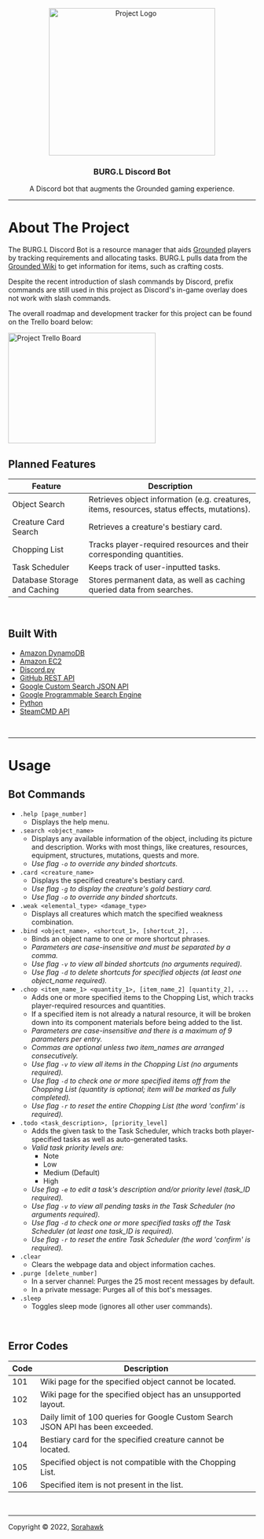 <div align="center">
  <a href="https://sorahawk.github.io/burgl-discord-bot/">
    <img src="images/burgl.png" alt="Project Logo" width="337.5" height="300">
  </a>
  <h3 align="center">BURG.L Discord Bot</h3>
  <p align="center">
    A Discord bot that augments the Grounded gaming experience.
  </p>
</div>

---

# About The Project

The BURG.L Discord Bot is a resource manager that aids [Grounded](https://grounded.obsidian.net/) players by tracking requirements and allocating tasks. BURG.L pulls data from the [Grounded Wiki](https://grounded.fandom.com/wiki/Grounded_Wiki) to get information for items, such as crafting costs.

Despite the recent introduction of slash commands by Discord, prefix commands are still used in this project as Discord's in-game overlay does not work with slash commands.

The overall roadmap and development tracker for this project can be found on the Trello board below:  

<a href="https://trello.com/b/nBXnpnol/" target="_blank">
  <img src="images/trello_board.png" alt="Project Trello Board" width="300" height="225">
</a>

<br>

## Planned Features

| Feature | Description |
| ------- | ----------- |
| Object Search | Retrieves object information (e.g. creatures, items, resources, status effects, mutations). |
| Creature Card Search | Retrieves a creature's bestiary card. |
| Chopping List | Tracks player-required resources and their corresponding quantities. |
| Task Scheduler | Keeps track of user-inputted tasks. |
| Database Storage and Caching | Stores permanent data, as well as caching queried data from searches. |

<br>

## Built With

- [Amazon DynamoDB](https://aws.amazon.com/dynamodb/)
- [Amazon EC2](https://aws.amazon.com/ec2/)
- [Discord.py](https://discordpy.readthedocs.io/)
- [GitHub REST API](https://docs.github.com/en/rest/)
- [Google Custom Search JSON API](https://developers.google.com/custom-search/v1/introduction/)
- [Google Programmable Search Engine](https://programmablesearchengine.google.com/)
- [Python](https://www.python.org/)
- [SteamCMD API](https://www.steamcmd.net/)

<br>

---

# Usage

## Bot Commands

- `.help [page_number]`
  - Displays the help menu.
- `.search <object_name>`
  - Displays any available information of the object, including its picture and description. Works with most things, like creatures, resources, equipment, structures, mutations, quests and more.
  - *Use flag `-o` to override any binded shortcuts.*
- `.card <creature_name>`
  - Displays the specified creature's bestiary card.
  - *Use flag `-g` to display the creature's gold bestiary card.*
  - *Use flag `-o` to override any binded shortcuts.*
- `.weak <elemental_type> <damage_type>`
  - Displays all creatures which match the specified weakness combination.
- `.bind <object_name>, <shortcut_1>, [shortcut_2], ...`
  - Binds an object name to one or more shortcut phrases.
  - *Parameters are case-insensitive and must be separated by a comma.*
  - *Use flag `-v` to view all binded shortcuts (no arguments required).*
  - *Use flag `-d` to delete shortcuts for specified objects (at least one object_name required).*
- `.chop <item_name_1> <quantity_1>, [item_name_2] [quantity_2], ...`
  - Adds one or more specified items to the Chopping List, which tracks player-required resources and quantities.
  - If a specified item is not already a natural resource, it will be broken down into its component materials before being added to the list.
  - *Parameters are case-insensitive and there is a maximum of 9 parameters per entry.*
  - *Commas are optional unless two item_names are arranged consecutively.*
  - *Use flag `-v` to view all items in the Chopping List (no arguments required).*
  - *Use flag `-d` to check one or more specified items off from the Chopping List (quantity is optional; item will be marked as fully completed).*
  - *Use flag `-r` to reset the entire Chopping List (the word 'confirm' is required).*
- `.todo <task_description>, [priority_level]`
  - Adds the given task to the Task Scheduler, which tracks both player-specified tasks as well as auto-generated tasks.
  - *Valid task priority levels are:*
    - Note
    - Low
    - Medium (Default)
    - High
  - *Use flag `-e` to edit a task's description and/or priority level (task_ID required).*
  - *Use flag `-v` to view all pending tasks in the Task Scheduler (no arguments required).*
  - *Use flag `-d` to check one or more specified tasks off the Task Scheduler (at least one task_ID is required).*
  - *Use flag `-r` to reset the entire Task Scheduler (the word 'confirm' is required).*
- `.clear`
  - Clears the webpage data and object information caches.
- `.purge [delete_number]`
  - In a server channel: Purges the 25 most recent messages by default.
  - In a private message: Purges all of this bot's messages.
- `.sleep`
  - Toggles sleep mode (ignores all other user commands).

<br>

## Error Codes

| Code | Description |
| ---- | ----------- |
| 101 | Wiki page for the specified object cannot be located. |
| 102 | Wiki page for the specified object has an unsupported layout. |
| 103 | Daily limit of 100 queries for Google Custom Search JSON API has been exceeded. |
| 104 | Bestiary card for the specified creature cannot be located. |
| 105 | Specified object is not compatible with the Chopping List. |
| 106 | Specified item is not present in the list. |

<br>

---

Copyright © 2022, [Sorahawk](https://github.com/Sorahawk)
